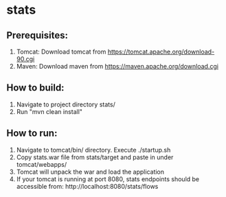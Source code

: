 # stats

## Prerequisites:
1. Tomcat: Download tomcat from https://tomcat.apache.org/download-90.cgi
2. Maven: Download maven from https://maven.apache.org/download.cgi

## How to build:
1. Navigate to project directory stats/
2. Run "mvn clean install"

## How to run:
1. Navigate to tomcat/bin/ directory. Execute ./startup.sh
2. Copy stats.war file from stats/target and paste in under tomcat/webapps/
3. Tomcat will unpack the war and load the application
4. If your tomcat is running at port 8080, stats endpoints should be accessible from: http://localhost:8080/stats/flows

